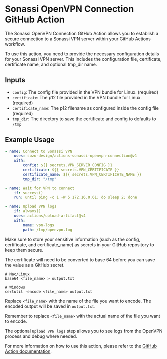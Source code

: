 # Sonassi OpenVPN Connection GitHub Action

The Sonassi OpenVPN Connection GitHub Action allows you to establish a secure connection to a Sonassi VPN server within your GitHub Actions workflow.

To use this action, you need to provide the necessary configuration details for your Sonassi VPN server. This includes the configuration file, certificate, certificate name, and optional tmp_dir name. 

## Inputs

- `config`: The config file provided in the VPN bundle for Linux. (required)
- `certificate`: The p12 file provided in the VPN bundle for Linux. (required)
- `certificate_name`: The p12 filename as configured inside the config file (required)
- `tmp_dir`: The directory to save the certificate and config to defaults to `/tmp`

## Example Usage

```yaml
- name: Connect to Sonassi VPN
    uses: sozo-design/actions-sonassi-openvpn-connection@v1
    with:
        config: ${{ secrets.VPN_SERVER_CONFIG }}
        certificate: ${{ secrets.VPN_CERTIFICATE }}
        certificate_name: ${{ secrets.VPN_CERTIFICATE_NAME }}
        tmp_dir: "/tmp"

- name: Wait for VPN to connect
    if: success()
    run: until ping -c 1 -W 5 172.16.0.61; do sleep 2; done

- name: Upload VPN logs
    if: always()
    uses: actions/upload-artifact@v4
    with:
        name: vpn-logs
        path: /tmp/openvpn.log
```

Make sure to store your sensitive information (such as the config, certificate, and certificate_name) as secrets in your GitHub repository to keep them secure. 

The certificate will need to be converted to base 64 before you can save the value as a GitHub secret.

```shell
# Mac/Linux
base64 <file_name> > output.txt

# Windows
certutil -encode <file_name> output.txt
```
Replace `<file_name>` with the name of the file you want to encode. The encoded output will be saved in `output.txt`.

Remember to replace `<file_name>` with the actual name of the file you want to encode.

The optional `Upload VPN logs` step allows you to see logs from the OpenVPN process and debug where needed.

For more information on how to use this action, please refer to the [GitHub Action documentation](https://docs.github.com/actions).
